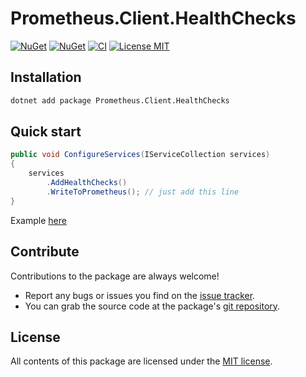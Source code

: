 # Prometheus.Client.HealthChecks

[![NuGet](https://img.shields.io/nuget/v/Prometheus.Client.HealthChecks.svg)](https://www.nuget.org/packages/Prometheus.Client.HealthChecks)
[![NuGet](https://img.shields.io/nuget/dt/Prometheus.Client.HealthChecks.svg)](https://www.nuget.org/packages/Prometheus.Client.HealthChecks)
[![CI](https://github.com/PrometheusClientNet/Prometheus.Client.HealthChecks/workflows/CI/badge.svg)](https://github.com/PrometheusClientNet/Prometheus.Client.HealthChecks/actions?query=workflow%3ACI)
[![License MIT](https://img.shields.io/badge/license-MIT-green.svg)](https://opensource.org/licenses/MIT)

## Installation

```sh
dotnet add package Prometheus.Client.HealthChecks
```

## Quick start

```c#
public void ConfigureServices(IServiceCollection services)
{
    services
        .AddHealthChecks()
        .WriteToPrometheus(); // just add this line
}
```

Example [here](https://github.com/PrometheusClientNet/Prometheus.Client.Examples/tree/master/HealthChecks/HealthChecks_3.1)

## Contribute

Contributions to the package are always welcome!

* Report any bugs or issues you find on the [issue tracker](https://github.com/PrometheusClientNet/Prometheus.Client.HealthChecks/issues).
* You can grab the source code at the package's [git repository](https://github.com/PrometheusClientNet/Prometheus.Client.HealthChecks).

## License

All contents of this package are licensed under the [MIT license](https://opensource.org/licenses/MIT).
